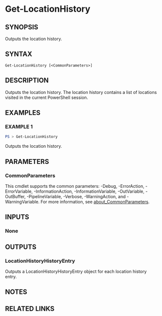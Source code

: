 ﻿---
external help file: LocationHistory-help.xml
Module Name: LocationHistory
schema: 2.0.0
---

# Get-LocationHistory

## SYNOPSIS

Outputs the location history.

## SYNTAX

```
Get-LocationHistory [<CommonParameters>]
```

## DESCRIPTION

Outputs the location history. The location history contains a list of locations visited in the current PowerShell session.

## EXAMPLES

### EXAMPLE 1

```powershell
PS > Get-LocationHistory
```

Outputs the location history.

## PARAMETERS

### CommonParameters
This cmdlet supports the common parameters: -Debug, -ErrorAction, -ErrorVariable, -InformationAction, -InformationVariable, -OutVariable, -OutBuffer, -PipelineVariable, -Verbose, -WarningAction, and -WarningVariable. For more information, see [about_CommonParameters](http://go.microsoft.com/fwlink/?LinkID=113216).

## INPUTS

### None

## OUTPUTS

### LocationHistoryHistoryEntry

Outputs a LocationHistoryHistoryEntry object for each location history entry.

## NOTES

## RELATED LINKS
